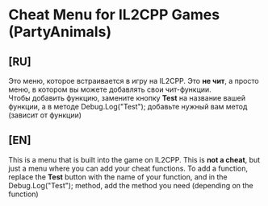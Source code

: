# Cheat Menu for IL2CPP Games  (PartyAnimals)

## [RU]  
Это меню, которое встраивается в игру на IL2CPP. Это **не чит**, а просто меню, в котором вы можете добавлять свои чит-функции.  
Чтобы добавить функцию, замените кнопку **Test** на название вашей функции, а в методе Debug.Log("Test"); добавьте нужный вам метод (зависит от функции)
## [EN] 
This is a menu that is built into the game on IL2CPP. This is **not a cheat**, but just a menu where you can add your cheat functions. 
To add a function, replace the **Test** button with the name of your function, and in the Debug.Log("Test"); method, add the method you need (depending on the function)

